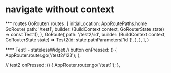 # navigate without context
*** routes
GoRouter(
     routes: <GoRoute>[
        initialLocation: AppRoutePaths.home 
        GoRoute(
          path: '/test1',
          builder: (BuildContext context, GoRouterState state) => const Test1(),
        ),
        GoRoute(
          path: '/test2/:id',
          builder: (BuildContext context, GoRouterState state) => Test2(id: state.pathParameters['id']!, ),
        ),
     ],
)

**** Test1 - statelessWidget
// button
    onPressed: () {
        AppRouter.router.go('/test2/123');
    },

// test2
    onPressed: () {
        AppRouter.router.go('/test1');
    },